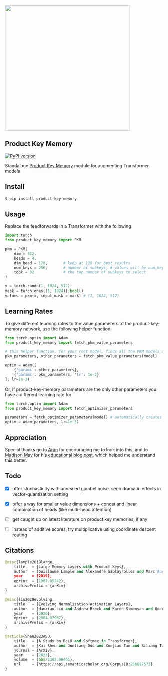 <img src="./pkm.png" width="400px"></img>

## Product Key Memory

[![PyPI version](https://badge.fury.io/py/product-key-memory.svg)](https://badge.fury.io/py/product-key-memory)

Standalone <a href="https://arxiv.org/abs/1907.05242">Product Key Memory</a> module for augmenting Transformer models

## Install

```py
$ pip install product-key-memory
```

## Usage

Replace the feedforwards in a Transformer with the following

```py
import torch
from product_key_memory import PKM

pkm = PKM(
    dim = 512,
    heads = 4,
    dim_head = 128,       # keep at 128 for best results
    num_keys = 256,       # number of subkeys, # values will be num_keys ^ 2
    topk = 32             # the top number of subkeys to select
)

x = torch.randn(1, 1024, 512)
mask = torch.ones((1, 1024)).bool()
values = pkm(x, input_mask = mask) # (1, 1024, 512)
```

## Learning Rates

To give different learning rates to the value parameters of the product-key-memory network, use the following helper function.

```py
from torch.optim import Adam
from product_key_memory import fetch_pkm_value_parameters

# this helper function, for your root model, finds all the PKM models and the embedding bag weight parameters
pkm_parameters, other_parameters = fetch_pkm_value_parameters(model)

optim = Adam([
    {'params': other_parameters},
    {'params': pkm_parameters, 'lr': 1e-2}
], lr=1e-3)
```

Or, if product-key-memory parameters are the only other parameters you have a different learning rate for

```py
from torch.optim import Adam
from product_key_memory import fetch_optimizer_parameters

parameters = fetch_optimizer_parameters(model) # automatically creates array of parameter settings with learning rate set at 1e-2 for pkm values
optim = Adam(parameters, lr=1e-3)
```

## Appreciation

Special thanks go to <a href="https://github.com/AranKomat">Aran</a> for encouraging me to look into this, and to <a href="https://github.com/madisonmay">Madison May</a> for his <a href="https://www.pragmatic.ml/large-memory-layers-with-product-keys/">educational blog post</a>, which helped me understand this better.

## Todo

- [x] offer stochasticity with annealed gumbel noise. seen dramatic effects in vector-quantization setting
- [x] offer a way for smaller value dimensions + concat and linear combination of heads (like multi-head attention)

- [ ] get caught up on latest literature on product key memories, if any
- [ ] instead of additive scores, try multiplicative using coordinate descent routing

## Citations

```py
@misc{lample2019large,
    title   = {Large Memory Layers with Product Keys},
    author  = {Guillaume Lample and Alexandre Sablayrolles and Marc'Aurelio Ranzato and Ludovic Denoyer and Hervé Jégou},
    year    = {2019},
    eprint  = {1907.05242},
    archivePrefix = {arXiv}
}
```

```py
@misc{liu2020evolving,
    title   = {Evolving Normalization-Activation Layers},
    author  = {Hanxiao Liu and Andrew Brock and Karen Simonyan and Quoc V. Le},
    year    = {2020},
    eprint  = {2004.02967},
    archivePrefix = {arXiv}
}
```

```py
@article{Shen2023ASO,
    title   = {A Study on ReLU and Softmax in Transformer},
    author  = {Kai Shen and Junliang Guo and Xuejiao Tan and Siliang Tang and Rui Wang and Jiang Bian},
    journal = {ArXiv},
    year    = {2023},
    volume  = {abs/2302.06461},
    url     = {https://api.semanticscholar.org/CorpusID:256827573}
}
```

